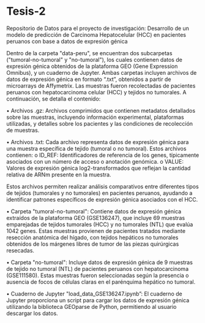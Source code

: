 # Tesis-2
Repositorio de Datos para el proyecto de investigación: Desarrollo de un modelo de predicción de Carcinoma Hepatocelular (HCC) en pacientes peruanos con base a datos de expresión génica

Dentro de la carpeta "data-peru", se encuentran dos subcarpetas ("tumoral-no-tumoral" y "no-tumoral"), los cuales contienen datos de expresión génica obtenidos de la plataforma GEO (Gene Expression Omnibus), y un cuaderno de Jupyter.
Ambas carpetas incluyen archivos de datos de expresión génica en formato “.txt”, obtenidos a partir de microarrays de Affymetrix. 
Las muestras fueron recolectadas de pacientes peruanos con hepatocarcinoma celular (HCC) y tejidos no tumorales. A continuación, se detalla el contenido:

•	Archivos .gz: Archivos comprimidos que contienen metadatos detallados sobre las muestras, incluyendo información experimental, plataformas utilizadas, y detalles sobre los pacientes y las condiciones de recolección de muestras.

•	Archivos .txt: Cada archivo representa datos de expresión génica para una muestra específica de tejido (tumoral o no tumoral). Estos archivos contienen:
    o	ID_REF: Identificadores de referencia de los genes, típicamente asociados con un número de acceso o anotación genómica.
    o	VALUE: Valores de expresión génica log2-transformados que reflejan la cantidad relativa de ARNm presente en la muestra.

Estos archivos permiten realizar análisis comparativos entre diferentes tipos de tejidos (tumorales y no tumorales) en pacientes peruanos, ayudando a identificar patrones específicos de expresión génica asociados con el HCC.

•	Carpeta "tumoral-no-tumoral": Contiene datos de expresión génica extraídos de la plataforma GEO (GSE136247), que incluye 69 muestras emparejadas de tejidos tumorales (HCC) y no tumorales (NTL) que evalúa 1042 genes. Estas muestras provienen de pacientes tratados mediante resección anatómica del hígado, con tejidos hepáticos no tumorales obtenidos de los márgenes libres de tumor de las piezas quirúrgicas resecadas.

•	Carpeta "no-tumoral": Incluye datos de expresión génica de 9 muestras de tejido no tumoral (NTL) de pacientes peruanos con hepatocarcinoma (GSE111580). Estas muestras fueron seleccionadas según la presencia o ausencia de focos de células claras en el parénquima hepático no tumoral.

•	Cuaderno de Jupyter "load_data_GSE136247.ipynb”: El cuaderno de Jupyter proporciona un script para cargar los datos de expresión génica utilizando la biblioteca GEOparse de Python, permitiendo al usuario descargar los datos.
